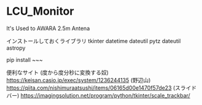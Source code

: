 # LCU_Monitor
It's Used to AWARA 2.5m Antena

インストールしておくライブラリ
tkinter
datetime
dateutil
pytz
dateutil
astropy

pip install ~~~

便利なサイト 
(度から度分秒に変換する奴)
https://keisan.casio.jp/exec/system/1236244135
(野辺山)
https://qiita.com/nishimuraatsushi/items/06165d00e1470f57de23
(スライドバー)
https://imagingsolution.net/program/python/tkinter/scale_trackbar/

